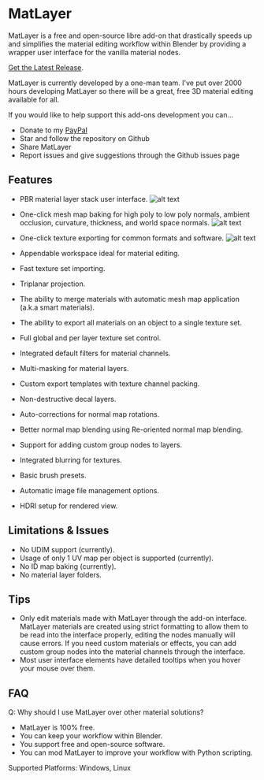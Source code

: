 # MatLayer

MatLayer is a free and open-source libre add-on that drastically speeds up and simplifies the material editing workflow within Blender by providing a wrapper user interface for the vanilla material nodes.

[Get the Latest Release](https://github.com/LoganFairbairn/matlayer/releases).

MatLayer is currently developed by a one-man team. I've put over 2000 hours developing MatLayer so there will be a great, free 3D material editing available for all.

If you would like to help support this add-ons development you can...
- Donate to my [PayPal](https://paypal.me/RyverCA?country.x=CA&locale.x=en_US)
- Star and follow the repository on Github
- Share MatLayer
- Report issues and give suggestions through the Github issues page

## Features

- PBR material layer stack user interface.
![alt text](https://raw.githubusercontent.com/LoganFairbairn/matlayer/main/promo/LayeredMaterialBall.png?raw=true)

- One-click mesh map baking for high poly to low poly normals, ambient occlusion, curvature, thickness, and world space normals.
![alt text](https://raw.githubusercontent.com/LoganFairbairn/matlayer/main/promo/MaterialBall_MeshMapBakes.png?raw=true)

- One-click texture exporting for common formats and software.
![alt text](https://raw.githubusercontent.com/LoganFairbairn/matlayer/main/promo/ExportingWithChannelPacking.png?raw=true)

- Appendable workspace ideal for material editing.
- Fast texture set importing.
- Triplanar projection.
- The ability to merge materials with automatic mesh map application (a.k.a smart materials).
- The ability to export all materials on an object to a single texture set.
- Full global and per layer texture set control.
- Integrated default filters for material channels.
- Multi-masking for material layers.
- Custom export templates with texture channel packing.
- Non-destructive decal layers.
- Auto-corrections for normal map rotations.
- Better normal map blending using Re-oriented normal map blending.
- Support for adding custom group nodes to layers.
- Integrated blurring for textures.
- Basic brush presets.
- Automatic image file management options.
- HDRI setup for rendered view.

## Limitations & Issues

- No UDIM support (currently).
- Usage of only 1 UV map per object is supported (currently).
- No ID map baking (currently).
- No material layer folders.

## Tips

- Only edit materials made with MatLayer through the add-on interface. MatLayer materials are created using strict formatting to allow them to be read into the interface properly, editing the nodes manually will cause errors. If you need custom materials or effects, you can add custom group nodes into the material channels through the interface.
- Most user interface elements have detailed tooltips when you hover your mouse over them.

## FAQ

Q: Why should I use MatLayer over other material solutions?
- MatLayer is 100% free.
- You can keep your workflow within Blender.
- You support free and open-source software.
- You can mod MatLayer to improve your workflow with Python scripting.

Supported Platforms: Windows, Linux